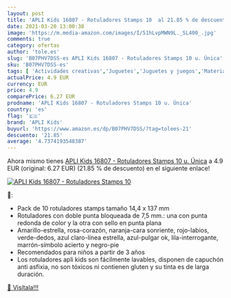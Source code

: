 ```yaml
---
layout: post
title: 'APLI Kids 16807 - Rotuladores Stamps 10  al 21.85 % de descuento'
date: 2021-03-20 13:00:38
image: 'https://m.media-amazon.com/images/I/51hLvpMWN9L._SL400_.jpg'
comments: true
category: ofertas
author: 'tole.es'
slug: 'B07PHV7DSS-es APLI Kids 16807 - Rotuladores Stamps 10 u. Única'
sku: 'B07PHV7DSS-es'
tags: [ 'Actividades creativas','Juguetes','Juguetes y juegos','Material de escritura y dibujo para niños','Rotuladores de colores para niños','apli','apli kids','rotuladores', ]
actualPrice: 4.9 EUR
currency: EUR
price: 4.9
comparePrice: 6.27 EUR
prodname: 'APLI Kids 16807 - Rotuladores Stamps 10 u. Única'
country: 'es'
flag: '🇪🇸'
brand: 'APLI Kids'
buyurl: 'https://www.amazon.es/dp/B07PHV7DSS/?tag=tolees-21'
descuento: '21.85'
average: '4.7374193548387'
---
```


Ahora mismo tienes [APLI Kids 16807 - Rotuladores Stamps 10 u. Única](https://www.amazon.es/dp/B07PHV7DSS/?tag=tolees-21) a 4.9 EUR (original: 6.27 EUR) (21.85 %  de descuento) en el siguiente enlace!

[![APLI Kids 16807 - Rotuladores Stamps 10 ](https://m.media-amazon.com/images/I/51hLvpMWN9L._SL400_.jpg)](https://www.amazon.es/dp/B07PHV7DSS/?tag=tolees-21)

🔎:

- Pack de 10 rotuladores stamps tamaño 14,4 x 137 mm
- Rotuladores con doble punta bloqueada de 7,5 mm.: una con punta redonda de color y la otra con sello en punta plana
- Amarillo-estrella, rosa-corazón, naranja-cara sonriente, rojo-labios, verde-dedos, azul claro-línea estrella, azul-pulgar ok, lila-interrogante, marrón-símbolo acierto y negro-pie
- Recomendados para niños a partir de 3 años
- Los rotuladores apli kids son fácilmente lavables, disponen de capuchón anti asfixia, no son tóxicos ni contienen gluten y su tinta es de larga duración.

[🛒 Visítala!!!](https://www.amazon.es/dp/B07PHV7DSS/?tag=tolees-21)
